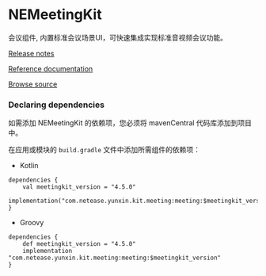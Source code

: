 # NEMeetingKit

会议组件, 内置标准会议场景UI，可快速集成实现标准音视频会议功能。

[Release notes](https://doc.yunxin.163.com/meetingkit/docs/home-page?platform=android)

[Reference documentation](https://doc.yunxin.163.com/docs/interface/NEMeetingKit/Latest/Android/)

[Browse source](https://g.hz.netease.com/yunxin-app/xkit-flutter/-/tree/master/meeting)

### Declaring dependencies
如需添加 NEMeetingKit 的依赖项，您必须将 mavenCentral 代码库添加到项目中。

在应用或模块的 `build.gradle` 文件中添加所需组件的依赖项：

* Kotlin
```
dependencies {
    val meetingkit_version = "4.5.0"
    implementation("com.netease.yunxin.kit.meeting:meeting:$meetingkit_version")
}
```

* Groovy
```
dependencies {
    def meetingkit_version = "4.5.0"
    implementation "com.netease.yunxin.kit.meeting:meeting:$meetingkit_version"
}
```